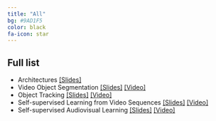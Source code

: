 ```yaml
---
title: "All"
bg: #9AD1F5
color: black
fa-icon: star
---
```


## Full list

- Architectures [[Slides]][mcv2019-architectures-slides]
- Video Object Segmentation [[Slides]][mcv2019-vos-slides] [[Video]][mcv2019-vos-video]
- Object Tracking [[Slides]][mcv2019-object-slides] [[Video]][mcv2019-object-video]
- Self-supervised Learning from Video Sequences [[Slides]][mcv2019-self-slides] [[Video]][mcv2019-vos-video]
- Self-supervised Audiovisual Learning [[Slides]][mcv2019-audiovisual-slides] [[Video]][mcv2019-audiovisual-video]


[mcv2019-architectures-slides]: https://www.slideshare.net/xavigiro/deep-learning-architectures-for-video-xavier-giroinieto-upc-barcelona
[mcv2019-self-slides]: https://www.slideshare.net/xavigiro/selfsupervised-learning-from-video-sequences-xavier-giro-upc-barcelona-2019
[mcv2019-self-video]: https://youtu.be/5vAStAKszhk
[mcv2019-vos-slides]: https://www.slideshare.net/xavigiro/deep-video-object-segmentation-xavier-giroinieto-upc-2019
[mcv2019-vos-video]: https://youtu.be/yDsBZXLCObM
[mcv2019-object-slides]: https://www.slideshare.net/xavigiro/deep-video-object-tracking-xavier-giro-upc-barcelona-2019
[mcv2019-object-video]: https://youtu.be/CYW6T2Q24z0
[mcv2019-audiovisual-slides]: https://www.slideshare.net/xavigiro/selfsupervised-audiovisual-learning-xavier-giro-upc-barcelona-2019
[mcv2019-audiovisual-video]: https://youtu.be/J2NnOVBdvAw
